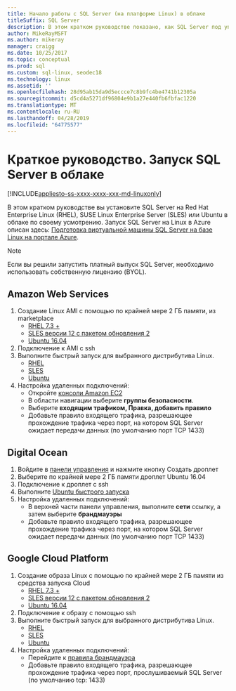 ```yaml
---
title: Начало работы с SQL Server (на платформе Linux) в облаке
titleSuffix: SQL Server
description: В этом кратком руководстве показано, как SQL Server под управлением Linux в облаке по своему усмотрению.
author: MikeRayMSFT
ms.author: mikeray
manager: craigg
ms.date: 10/25/2017
ms.topic: conceptual
ms.prod: sql
ms.custom: sql-linux, seodec18
ms.technology: linux
ms.assetid: ''
ms.openlocfilehash: 28d95ab15da9d5eccce7c8b9fc4be4741b12305a
ms.sourcegitcommit: d5cd4a5271df96804e9b1a27e440fb6fbfac1220
ms.translationtype: MT
ms.contentlocale: ru-RU
ms.lasthandoff: 04/28/2019
ms.locfileid: "64775577"
---
```

# <a name="quickstart-run-sql-server-in-the-cloud"></a>Краткое руководство. Запуск SQL Server в облаке
[!INCLUDE[appliesto-ss-xxxx-xxxx-xxx-md-linuxonly](../includes/appliesto-ss-xxxx-xxxx-xxx-md-linuxonly.md)]

В этом кратком руководстве вы установите SQL Server на Red Hat Enterprise Linux (RHEL), SUSE Linux Enterprise Server (SLES) или Ubuntu в облаке по своему усмотрению. Запуск SQL Server на Linux в Azure описан здесь: [Подготовка виртуальной машины SQL Server на базе Linux на портале Azure](https://docs.microsoft.com/azure/virtual-machines/linux/sql/provision-sql-server-linux-virtual-machine?toc=/sql/toc/toc.json).

> [!NOTE]
> Если вы решили запустить платный выпуск SQL Server, необходимо использовать собственную лицензию (BYOL).

## <a name="amazon-web-services"></a>Amazon Web Services
1.  Создание Linux AMI с помощью по крайней мере 2 ГБ памяти, из marketplace 
    * [RHEL 7.3 +](https://aws.amazon.com/marketplace/pp/B00KWBZVK6)
    * [SLES версии 12 с пакетом обновления 2](https://aws.amazon.com/marketplace/pp/B00PMM99PI)
    * [Ubuntu 16.04](https://aws.amazon.com/marketplace/pp/B01JBL2M0O)
1.  Подключение к AMI с ssh
1.  Выполните быстрый запуск для выбранного дистрибутива Linux. 
    * [RHEL](quickstart-install-connect-red-hat.md)
    * [SLES](quickstart-install-connect-suse.md)
    * [Ubuntu](quickstart-install-connect-ubuntu.md)
1.  Настройка удаленных подключений: 
    * Откройте [консоли Amazon EC2]( https://console.aws.amazon.com/ec2/)
    * В области навигации выберите **группы безопасности**. 
    * Выберите **входящим трафиком, Правка, добавить правило**
    * Добавьте правило входящего трафика, разрешающее прохождение трафика через порт, на котором SQL Server ожидает передачи данных (по умолчанию порт TCP 1433)

    
## <a name="digital-ocean"></a>Digital Ocean
1. Войдите в [панели управления](https://cloud.digitalocean.com/login) и нажмите кнопку Создать дроплет
1. Выберите по крайней мере 2 ГБ памяти дроплет Ubuntu 16.04
1. Подключение к дроплет с ssh
1. Выполните [Ubuntu быстрого запуска](quickstart-install-connect-ubuntu.md)
1. Настройка удаленных подключений:
    * В верхней части панели управления, выполните **сети** ссылку, а затем выберите **брандмауэры**
    * Добавьте правило входящего трафика, разрешающее прохождение трафика через порт, на котором SQL Server ожидает передачи данных (по умолчанию порт TCP 1433)
    
## <a name="google-cloud-platform"></a>Google Cloud Platform
1.  Создание образа Linux с помощью по крайней мере 2 ГБ памяти из средства запуска Cloud 
    * [RHEL 7.3 +](https://console.cloud.google.com/launcher/details/rhel-cloud/rhel-7)
    * [SLES версии 12 с пакетом обновления 2](https://console.cloud.google.com/launcher/details/suse-cloud/sles-12)
    * [Ubuntu 16.04](https://console.cloud.google.com/launcher/details/ubuntu-os-cloud/ubuntu-xenial)
1.  Подключение к образу с помощью ssh
1.  Выполните быстрый запуск для выбранного дистрибутива Linux. 
    * [RHEL](quickstart-install-connect-red-hat.md)
    * [SLES](quickstart-install-connect-suse.md)
    * [Ubuntu](quickstart-install-connect-ubuntu.md)
1.  Настройка удаленных подключений: 
    * Перейдите к [правила брандмауэра](https://console.cloud.google.com/networking/firewalls)
    * Добавьте правило входящего трафика, разрешающее прохождение трафика через порт, прослушиваемый SQL Server (по умолчанию tcp: 1433)
